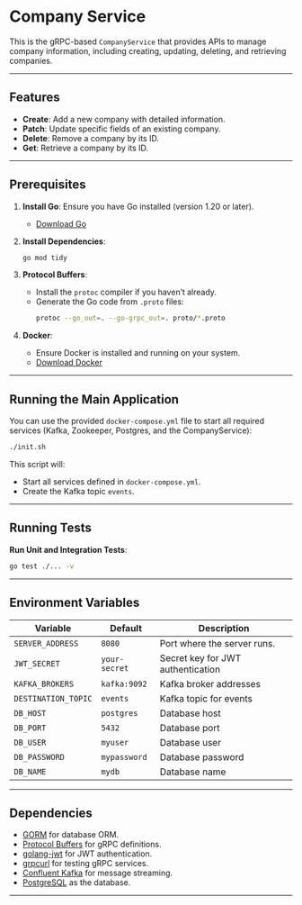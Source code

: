 # Company Service

This is the gRPC-based `CompanyService` that provides APIs to manage company information, including creating, updating, deleting, and retrieving companies.

---

## Features

- **Create**: Add a new company with detailed information.
- **Patch**: Update specific fields of an existing company.
- **Delete**: Remove a company by its ID.
- **Get**: Retrieve a company by its ID.

---

## Prerequisites

1. **Install Go**: Ensure you have Go installed (version 1.20 or later).
   - [Download Go](https://golang.org/dl/)

2. **Install Dependencies**:
   ```bash
   go mod tidy
   ```

3. **Protocol Buffers**:
   - Install the `protoc` compiler if you haven’t already.
   - Generate the Go code from `.proto` files:
     ```bash
     protoc --go_out=. --go-grpc_out=. proto/*.proto
     ```

4. **Docker**:
   - Ensure Docker is installed and running on your system.
   - [Download Docker](https://www.docker.com/products/docker-desktop/)

---

## Running the Main Application

   You can use the provided `docker-compose.yml` file to start all required services (Kafka, Zookeeper, Postgres, and the CompanyService):
   ```bash
   ./init.sh
   ```
   This script will:
   - Start all services defined in `docker-compose.yml`.
   - Create the Kafka topic `events`.

---

## Running Tests

**Run Unit and Integration Tests**:
   ```bash
   go test ./... -v
   ```

---

## Environment Variables

| Variable            | Default       | Description                     |
|---------------------|---------------|---------------------------------|
| `SERVER_ADDRESS`    | `8080`        | Port where the server runs.     |
| `JWT_SECRET`        | `your-secret` | Secret key for JWT authentication |
| `KAFKA_BROKERS`     | `kafka:9092`  | Kafka broker addresses          |
| `DESTINATION_TOPIC` | `events`      | Kafka topic for events          |
| `DB_HOST`           | `postgres`    | Database host                   |
| `DB_PORT`           | `5432`        | Database port                   |
| `DB_USER`           | `myuser`      | Database user                   |
| `DB_PASSWORD`       | `mypassword`  | Database password               |
| `DB_NAME`           | `mydb`        | Database name                   |

---

## Dependencies

- [GORM](https://gorm.io/) for database ORM.
- [Protocol Buffers](https://developers.google.com/protocol-buffers) for gRPC definitions.
- [golang-jwt](https://github.com/golang-jwt/jwt/v5) for JWT authentication.
- [grpcurl](https://github.com/fullstorydev/grpcurl) for testing gRPC services.
- [Confluent Kafka](https://www.confluent.io/) for message streaming.
- [PostgreSQL](https://www.postgresql.org/) as the database.

---

